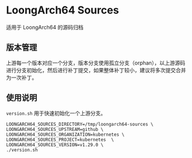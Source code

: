 # LoongArch64 Sources

适用于 LoongArch64 的源码归档

## 版本管理

上游每一个版本对应一个分支，版本分支使用孤立分支（orphan），以上游源码
进行分支初始化，然后进行补丁提交，如果整体补丁较小，建议将多次提交合并
为一次补丁。


## 使用说明
`version.sh` 用于快速初始化一个上游分支。
```
LOONGARCH64_SOURCES_DIRECTORY=/tmp/loongarch64-sources \
LOONGARCH64_SOURCES_UPSTREAM=github \
LOONGARCH64_SOURCES_ORGANIZATION=kubernetes \
LOONGARCH64_SOURCES_PROJECT=kubernetes  \
LOONGARCH64_SOURCES_VERSION=v1.29.0 \
./version.sh
```
